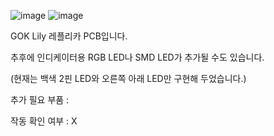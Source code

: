 ![image](https://github.com/user-attachments/assets/529c73cb-d9c6-4d7e-8b3c-61977cc27bb8)
![image](https://github.com/user-attachments/assets/e98cfba6-0b23-41a7-8aed-ddac41fbdb72)

GOK Lily 레플리카 PCB입니다.

추후에 인디케이터용 RGB LED나 SMD LED가 추가될 수도 있습니다.

(현재는 백색 2핀 LED와 오른쪽 아래 LED만 구현해 두었습니다.)

추가 필요 부품 : 

작동 확인 여부 : X
